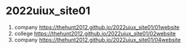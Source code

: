 # 2022uiux_site01
1. company https://thehunt2012.github.io/2022uiux_site01/01website
2. college https://thehunt2012.github.io/2022uiux_site01/02website
3. company https://thehunt2012.github.io/2022uiux_site01/04website
